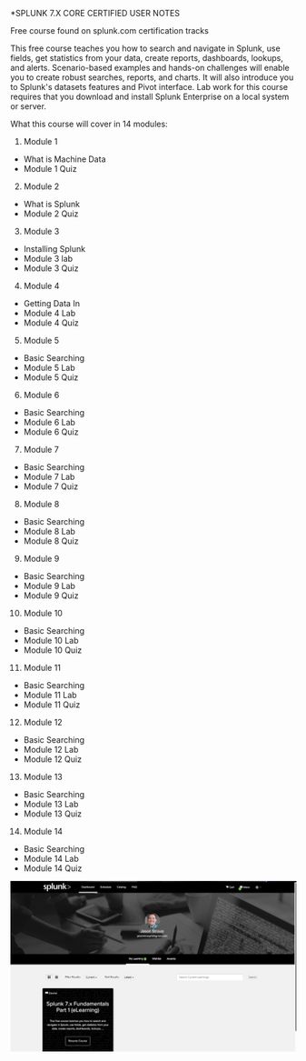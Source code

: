\*SPLUNK 7.X CORE CERTIFIED USER NOTES

Free course found on splunk.com certification tracks

This free course teaches you how to search and navigate in Splunk, use fields, get statistics from your data, create reports, dashboards, lookups, and alerts. Scenario-based examples and hands-on challenges will enable you to create robust searches, reports, and charts. It will also introduce you to Splunk's datasets features and Pivot interface. Lab work for this course requires that you download and install Splunk Enterprise on a local system or server.

What this course will cover in 14 modules:

1. Module 1

- What is Machine Data
- Module 1 Quiz

2. Module 2

- What is Splunk
- Module 2 Quiz

3. Module 3

- Installing Splunk
- Module 3 lab
- Module 3 Quiz

4. Module 4

- Getting Data In
- Module 4 Lab
- Module 4 Quiz

5. Module 5

- Basic Searching
- Module 5 Lab
- Module 5 Quiz

6. Module 6

- Basic Searching
- Module 6 Lab
- Module 6 Quiz

7. Module 7

- Basic Searching
- Module 7 Lab
- Module 7 Quiz

8. Module 8

- Basic Searching
- Module 8 Lab
- Module 8 Quiz

9. Module 9

- Basic Searching
- Module 9 Lab
- Module 9 Quiz

10. Module 10

- Basic Searching
- Module 10 Lab
- Module 10 Quiz

11. Module 11

- Basic Searching
- Module 11 Lab
- Module 11 Quiz

12. Module 12

- Basic Searching
- Module 12 Lab
- Module 12 Quiz

13. Module 13

- Basic Searching
- Module 13 Lab
- Module 13 Quiz

14. Module 14

- Basic Searching
- Module 14 Lab
- Module 14 Quiz

![quiz 1 screen shot results](https://raw.githubusercontent.com/stroupjason/splunk-user-certification-7.x-notes/master/img/splunk-course-overview-Screen%20Shot.png)
